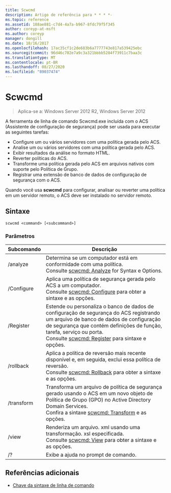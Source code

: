 ```yaml
---
title: Scwcmd
description: Artigo de referência para * * * *-
ms.topic: reference
ms.assetid: 188ae881-c7d4-4a7a-b967-8fdc79f5f345
author: coreyp-at-msft
ms.author: coreyp
manager: dongill
ms.date: 10/16/2017
ms.openlocfilehash: 17ac35cf1c2de683b6a7777743e817a539425ebc
ms.sourcegitcommit: 96d46c702e7a9c3a321bbbb5284f73911c7baa3c
ms.translationtype: MT
ms.contentlocale: pt-BR
ms.lasthandoff: 08/27/2020
ms.locfileid: "89037474"
---
```

# <a name="scwcmd"></a>Scwcmd

> Aplica-se a: Windows Server 2012 R2, Windows Server 2012

A ferramenta de linha de comando Scwcmd.exe incluída com o ACS (Assistente de configuração de segurança) pode ser usada para executar as seguintes tarefas:
-   Configure um ou vários servidores com uma política gerada pelo ACS.
-   Analise um ou vários servidores com uma política gerada pelo ACS.
-   Exibir resultados da análise no formato HTML.
-   Reverter políticas do ACS.
-   Transforme uma política gerada pelo ACS em arquivos nativos com suporte pelo Política de Grupo.
-   Registrar uma extensão de banco de dados de configuração de segurança com o ACS.

Quando você usa **scwcmd** para configurar, analisar ou reverter uma política em um servidor remoto, o ACS deve ser instalado no servidor remoto.

## <a name="syntax"></a>Sintaxe

```
scwcmd <command> [<subcommand>]
```

### <a name="parameters"></a>Parâmetros

|Subcomando|Descrição|
|----------|-----------|
|/analyze|Determina se um computador está em conformidade com uma política.</br>Consulte [scwcmd: Analyze](scwcmd-analyze.md) for Syntax e Options.|
|/Configure|Aplica uma política de segurança gerada pelo ACS a um computador.</br>Consulte [scwcmd: Configure](scwcmd-configure.md) para obter a sintaxe e as opções.|
|/Register|Estende ou personaliza o banco de dados de configuração de segurança do ACS registrando um arquivo de banco de dados de configuração de segurança que contém definições de função, tarefa, serviço ou porta.</br>Consulte [scwcmd: Register](scwcmd-register.md) para sintaxe e opções.|
|/rollback|Aplica a política de reversão mais recente disponível e, em seguida, exclui essa política de reversão.</br>Consulte [scwcmd: Rollback](scwcmd-rollback.md) para obter a sintaxe e as opções.|
|/transform|Transforma um arquivo de política de segurança gerado usando o ACS em um novo objeto de Política de Grupo (GPO) no Active Directory Domain Services.</br>Confira a sintaxe [scwcmd: Transform](scwcmd-transform.md) e as opções.|
|/view|Renderiza um arquivo. xml usando uma transformação. xsl especificada.</br>Consulte [scwcmd: View](scwcmd-view.md) para obter a sintaxe e as opções.|
|/?|Exibe a ajuda no prompt de comando.|

## <a name="additional-references"></a>Referências adicionais

- [Chave da sintaxe de linha de comando](command-line-syntax-key.md)
